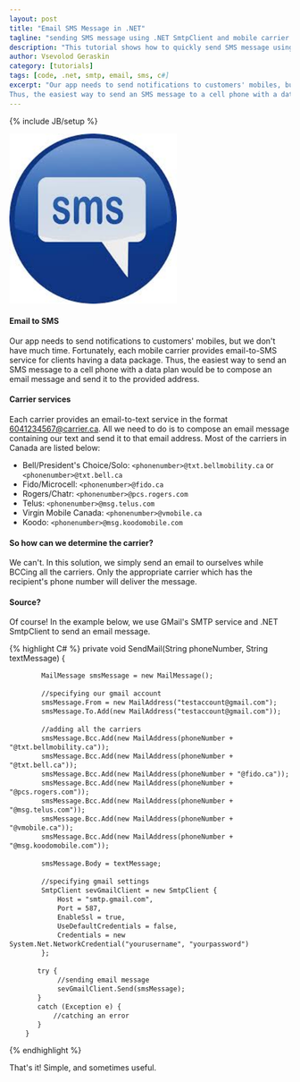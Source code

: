 ```yaml
---
layout: post
title: "Email SMS Message in .NET"
tagline: "sending SMS message using .NET SmtpClient and mobile carrier mail-to-SMS service"
description: "This tutorial shows how to quickly send SMS message using .NET SmtpClient and mobile carrier mail-to-SMS service."
author: Vsevolod Geraskin
category: [tutorials]
tags: [code, .net, smtp, email, sms, c#]
excerpt: "Our app needs to send notifications to customers' mobiles, but we don't have much time.  Fortunately, each mobile carrier provides email-to-SMS service for clients having a data package. 
Thus, the easiest way to send an SMS message to a cell phone with a data plan would be to compose an email message and send it to the provided address. "
---
```

{% include JB/setup %}

<img class="float-right" width="300pt" src="/assets/post_images/sms1.jpg" alt="SMS" />

#### Email to SMS
Our app needs to send notifications to customers' mobiles, but we don't have much time.  Fortunately, each mobile carrier provides email-to-SMS service for clients having a data package. 
Thus, the easiest way to send an SMS message to a cell phone with a data plan would be to compose an email message and send it to the provided address.   

#### Carrier services
Each carrier provides an email-to-text service in the format 6041234567@carrier.ca.  All we need to do is to compose an email message containing our text and send it to that email address.
Most of the carriers in Canada are listed below:

- Bell/President's Choice/Solo: `<phonenumber>@txt.bellmobility.ca` or `<phonenumber>@txt.bell.ca`
- Fido/Microcell: `<phonenumber>@fido.ca`
- Rogers/Chatr: `<phonenumber>@pcs.rogers.com`
- Telus: `<phonenumber>@msg.telus.com`
- Virgin Mobile Canada: `<phonenumber>@vmobile.ca`
- Koodo: `<phonenumber>@msg.koodomobile.com`

#### So how can we determine the carrier?
We can't.  In this solution, we simply send an email to ourselves while BCCing all the carriers.  Only the appropriate carrier which has the recipient's phone number will deliver the message.

#### Source?
Of course!  In the example below, we use GMail's SMTP service and .NET SmtpClient to send an email message. 
 

{% highlight C# %}
		private void SendMail(String phoneNumber, String textMessage) {
			
            MailMessage smsMessage = new MailMessage();
            
			//specifying our gmail account
            smsMessage.From = new MailAddress("testaccount@gmail.com");
            smsMessage.To.Add(new MailAddress("testaccount@gmail.com"));
			
			//adding all the carriers
            smsMessage.Bcc.Add(new MailAddress(phoneNumber + "@txt.bellmobility.ca"));
            smsMessage.Bcc.Add(new MailAddress(phoneNumber + "@txt.bell.ca"));
            smsMessage.Bcc.Add(new MailAddress(phoneNumber + "@fido.ca"));
            smsMessage.Bcc.Add(new MailAddress(phoneNumber + "@pcs.rogers.com"));
            smsMessage.Bcc.Add(new MailAddress(phoneNumber + "@msg.telus.com"));
            smsMessage.Bcc.Add(new MailAddress(phoneNumber + "@vmobile.ca"));
            smsMessage.Bcc.Add(new MailAddress(phoneNumber + "@msg.koodomobile.com"));

            smsMessage.Body = textMessage;
			
			//specifying gmail settings
            SmtpClient sevGmailClient = new SmtpClient {
                Host = "smtp.gmail.com",
                Port = 587,
                EnableSsl = true,
                UseDefaultCredentials = false,
                Credentials = new System.Net.NetworkCredential("yourusername", "yourpassword")             
            };

           try {
           		//sending email message
                sevGmailClient.Send(smsMessage);
           }
           catch (Exception e) {
               //catching an error 
           }
        }
{% endhighlight %}

That's it!  Simple, and sometimes useful.













 




      



  










